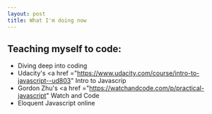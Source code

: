 ```yaml
---
layout: post
title: What I'm doing now
---
```

## Teaching myself to code:
- Diving deep into coding
- Udacity's <a href ="https://www.udacity.com/course/intro-to-javascript--ud803" Intro to Javascrip</a>
- Gordon Zhu's <a href ="https://watchandcode.com/p/practical-javascript" Watch and Code</a>
- Eloquent Javascript online
